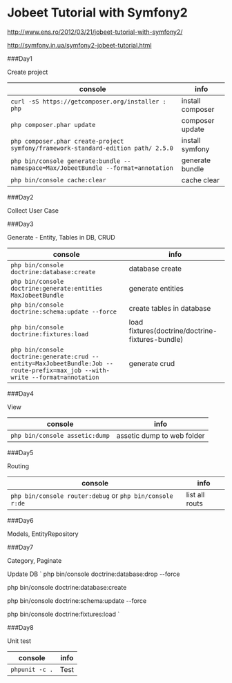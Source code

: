 # Jobeet Tutorial with Symfony2 

http://www.ens.ro/2012/03/21/jobeet-tutorial-with-symfony2/

http://symfony.in.ua/symfony2-jobeet-tutorial.html

###Day1

Create project

console|info 
---|---
`curl -sS https://getcomposer.org/installer : php`|install composer
`php composer.phar update`|composer update
`php composer.phar create-project symfony/framework-standard-edition path/ 2.5.0`|install symfony
`php bin/console generate:bundle --namespace=Max/JobeetBundle --format=annotation`|generate bundle
`php bin/console cache:clear`|cache clear


###Day2

Collect User Case

###Day3

Generate - Entity, Tables in DB, CRUD

console|info 
---|---
`php bin/console doctrine:database:create`|database create
`php bin/console doctrine:generate:entities MaxJobeetBundle`|generate entities
`php bin/console doctrine:schema:update --force`|create tables in database
`php bin/console doctrine:fixtures:load`|load fixtures(doctrine/doctrine-fixtures-bundle)
`php bin/console doctrine:generate:crud --entity=MaxJobeetBundle:Job --route-prefix=max_job --with-write --format=annotation`|generate crud

###Day4

View

console|info 
---|---
`php bin/console assetic:dump`|assetic dump to web folder

###Day5

Routing

console|info 
---|---
`php bin/console router:debug` or `php bin/console r:de`|list all routs

###Day6

Models, EntityRepository

###Day7

Category, Paginate

Update DB
`
php bin/console doctrine:database:drop --force

php bin/console doctrine:database:create

php bin/console doctrine:schema:update --force

php bin/console doctrine:fixtures:load
`

###Day8

Unit test

console|info 
---|---
`phpunit -c .`|Test